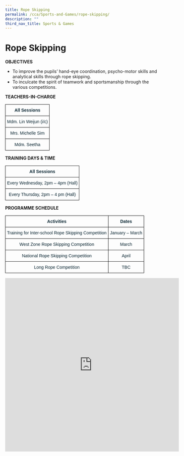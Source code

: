 ```yaml
---
title: Rope Skipping
permalink: /cca/Sports-and-Games/rope-skipping/
description: ""
third_nav_title: Sports & Games
---
```

# Rope Skipping
**OBJECTIVES**

* To improve the pupils’ hand-eye coordination, psycho-motor skills and analytical skills through rope skipping.
* To inculcate the spirit of teamwork and sportsmanship through the various competitions.

**TEACHERS-IN-CHARGE**
<style type="text/css">
.tg  {border-collapse:collapse;border-spacing:0;}
.tg td{border-color:black;border-style:solid;border-width:1px;font-family:Arial, sans-serif;font-size:14px;
  overflow:hidden;padding:10px 5px;word-break:normal;}
.tg th{border-color:black;border-style:solid;border-width:1px;font-family:Arial, sans-serif;font-size:14px;
  font-weight:normal;overflow:hidden;padding:10px 5px;word-break:normal;}
.tg .tg-1jib{color:#0C2733;text-align:center;vertical-align:middle}
.tg .tg-s7de{color:#0C2733;font-weight:bold;text-align:center;vertical-align:top}
.tg .tg-eohv{color:#0C2733;text-align:center;vertical-align:top}
</style>
<table class="tg">
<thead>
  <tr>
    <th class="tg-s7de">All Sessions</th>
  </tr>
</thead>
<tbody>
  <tr>
    <td class="tg-eohv"><span style="font-weight:400;color:#0C2733">Mdm. Lin Weijun (i/c)</span></td>
  </tr>
  <tr>
    <td class="tg-eohv"><span style="font-weight:400;color:#0C2733">Mrs. Michelle Sim</span></td>
  </tr>
  <tr>
    <td class="tg-1jib"> Mdm. Seetha</td>
  </tr>
</tbody>
</table>

**TRAINING DAYS &amp; TIME**

<style type="text/css">
.tg  {border-collapse:collapse;border-spacing:0;}
.tg td{border-color:black;border-style:solid;border-width:1px;font-family:Arial, sans-serif;font-size:14px;
  overflow:hidden;padding:10px 5px;word-break:normal;}
.tg th{border-color:black;border-style:solid;border-width:1px;font-family:Arial, sans-serif;font-size:14px;
  font-weight:normal;overflow:hidden;padding:10px 5px;word-break:normal;}
.tg .tg-1jib{color:#0C2733;text-align:center;vertical-align:middle}
.tg .tg-s7de{color:#0C2733;font-weight:bold;text-align:center;vertical-align:top}
</style>
<table class="tg">
<thead>
  <tr>
    <th class="tg-s7de">All Sessions</th>
  </tr>
</thead>
<tbody>
  <tr>
    <td class="tg-1jib">Every Wednesday, 2pm – 4pm (Hall)</td>
  </tr>
  <tr>
    <td class="tg-1jib">Every Thursday, 2pm – 4 pm (Hall)</td>
  </tr>
</tbody>
</table>

**PROGRAMME SCHEDULE**

<style type="text/css">
.tg  {border-collapse:collapse;border-spacing:0;}
.tg td{border-color:black;border-style:solid;border-width:1px;font-family:Arial, sans-serif;font-size:14px;
  overflow:hidden;padding:10px 5px;word-break:normal;}
.tg th{border-color:black;border-style:solid;border-width:1px;font-family:Arial, sans-serif;font-size:14px;
  font-weight:normal;overflow:hidden;padding:10px 5px;word-break:normal;}
.tg .tg-1jib{color:#0C2733;text-align:center;vertical-align:middle}
.tg .tg-s7de{color:#0C2733;font-weight:bold;text-align:center;vertical-align:top}
.tg .tg-eohv{color:#0C2733;text-align:center;vertical-align:top}
</style>
<table class="tg">
<thead>
  <tr>
    <th class="tg-s7de">Activities</th>
    <th class="tg-s7de">Dates</th>
  </tr>
</thead>
<tbody>
  <tr>
    <td class="tg-1jib">Training for Inter-school Rope Skipping Competition<br></td>
    <td class="tg-1jib">January – March<br></td>
  </tr>
  <tr>
    <td class="tg-1jib">West Zone Rope Skipping Competition<br></td>
    <td class="tg-1jib">March<br></td>
  </tr>
  <tr>
    <td class="tg-1jib">National Rope Skipping Competition<br></td>
    <td class="tg-1jib">April<br></td>
  </tr>
  <tr>
    <td class="tg-eohv">Long Rope Competition </td>
    <td class="tg-1jib">TBC<br></td>
  </tr>
</tbody>
</table>

<iframe allowfullscreen="true" height="560" width="560" frameborder="0" src="https://docs.google.com/presentation/d/e/2PACX-1vTrW3k_6_31GXS-nThparSSDz7vJs37PkGP9geHREfNdv3_pXTa_-lkx-7amD2O5BS5p8YnYsAnQ-Eh/embed?start=true&amp;loop=true&amp;delayms=3000"></iframe>
